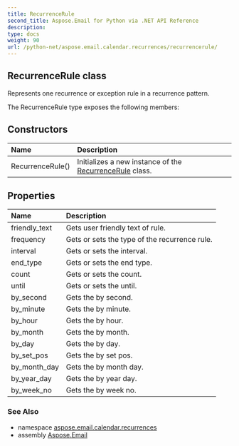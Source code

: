 ```yaml
---
title: RecurrenceRule
second_title: Aspose.Email for Python via .NET API Reference
description: 
type: docs
weight: 90
url: /python-net/aspose.email.calendar.recurrences/recurrencerule/
---
```


## RecurrenceRule class

Represents one recurrence or exception rule in a recurrence pattern.

The RecurrenceRule type exposes the following members:
## Constructors
| Name | Description |
| :- | :- |
|RecurrenceRule()|Initializes a new instance of the [RecurrenceRule](/python-net/aspose.email.calendar.recurrences/recurrencerule/) class.|
## Properties
| Name | Description |
| :- | :- |
|friendly_text|Gets user friendly text of rule.|
|frequency|Gets or sets the type of the recurrence rule.|
|interval|Gets or sets the interval.|
|end_type|Gets or sets the end type.|
|count|Gets or sets the count.|
|until|Gets or sets the until.|
|by_second|Gets the by second.|
|by_minute|Gets the by minute.|
|by_hour|Gets the by hour.|
|by_month|Gets the by month.|
|by_day|Gets the by day.|
|by_set_pos|Gets the by set pos.|
|by_month_day|Gets the by month day.|
|by_year_day|Gets the by year day.|
|by_week_no|Gets the by week no.|

### See Also

* namespace [aspose.email.calendar.recurrences](/python-net/aspose.email.calendar.recurrences/)
* assembly [Aspose.Email](/python-net/)

